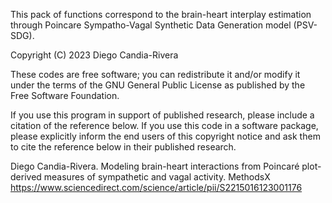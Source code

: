 This pack of functions correspond to the brain-heart interplay estimation through Poincare Sympatho-Vagal Synthetic Data Generation model (PSV-SDG).

Copyright (C) 2023 Diego Candia-Rivera

These codes are free software; you can redistribute it and/or modify it under the terms of the GNU General Public License as published by the Free Software Foundation.

If you use this program in support of published research, please include a citation of the reference below. If you use this code in a software package, please explicitly inform the end users of this copyright notice and ask them to cite the reference below in their published research.

Diego Candia-Rivera. Modeling brain-heart interactions from Poincaré plot-derived measures of sympathetic and vagal activity. MethodsX
https://www.sciencedirect.com/science/article/pii/S2215016123001176
